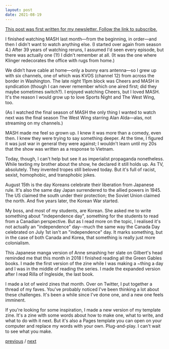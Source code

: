 ```yaml
---
layout: post
date: 2021-08-19
---
```


[This post was first written for my newsletter. Follow the link to subscribe.](https://tinyletter.com/jessdriscoll)

I finished watching MASH last month—from the beginning, in order—and then I didn't want to watch anything else. (I started over again from season 4.) After 39 years of watching reruns, I assumed I'd seen every episode, but there was actually one (1!) I didn't remember at all. (It was the one where Klinger redecorates the office with rugs from home.)

We didn’t have cable at home—only a bunny ears antenna—so I grew up with six channels, one of which was KVOS (channel 12) from across the border in Washington. The late night 11pm block was Cheers and MASH in syndication (though I can never remember which one aired first; did they maybe sometimes switch?). I enjoyed watching Cheers, but I loved MASH. It's the reason I would grow up to love Sports Night and The West Wing, too.

(As I watched the final season of MASH the only thing I wanted to watch next was the final season The West Wing starring Alan Alda—alas, not streaming on my channels.)

MASH made me feel so grown up. I knew it was more than a comedy, even then. I knew they were trying to say something deeper. At the time, I figured it was just war in general they were against; I wouldn't learn until my 20s that the show was written as a response to Vietnam.

Today, though, I can't help but see it as imperialist propaganda nonetheless. While texting my brother about the show, he declared it still holds up. As TV, absolutely. They invented tropes still beloved today. But it's full of racist, sexist, homophobic, and transphobic jokes. 

August 15th is the day Koreans celebrate their liberation from Japanese rule. It's also the same day Japan surrendered to the allied powers in 1945. The US claimed the south under their protection; the Soviet Union claimed the north. And five years later, the Korean War started. 

My boss, and most of my students, are Korean. She asked me to write something about "independence day", something for the students to read from a Canadian perspective. But as I read more on the topic, I realised it's not actually an "independence" day--much the same way the Canada Day celebrated on July 1st isn't an "independence" day. It marks something, but in the case of both Canada and Korea, that something is really just more colonialism.

This Japanese manga version of Anne smashing her slate on Gilbert's head reminded me that this month in 2018 I finished reading all the Green Gables books. I made the first version of the zine while I was making a ~thing a day and I was in the middle of reading the series. I made the expanded version after I read Rilla of Ingleside, the last book.

I made a lot of weird zines that month. Over on Twitter, I put together a thread of my faves. You've probably noticed I've been thinking a lot about these challenges. It's been a while since I've done one, and a new one feels imminent. 

If you're looking for some inspiration, I made a new version of my template zine. It's a zine with some words about how to make one, what to write, and what to do with it next. But it's also a Pages template you can open on your computer and replace my words with your own. Plug-and-play. I can't wait to see what you make.

<a href="{{page.previous.url}}">previous</a> / <a href="{{page.next.url}}">next</a>
